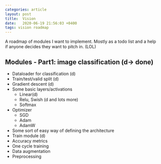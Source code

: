 ```yaml
---
categories: article
layout: post
title:  Vision
date:   2020-06-19 21:56:03 +0400
tags: vision roadmap
---
```

A roadmap of modules I want to implement. Mostly as a todo list and a help if anyone decides they want to pitch in. (LOL)

## Modules - Part1: image classification (d-> done)
- Dataloader for classification (d)
- Train/test/valid split (d)
- Gradient descent (d)
- Some basic layers/activations
  - Linear(d)
  - Relu, Swish (d and lots more)
  - Softmax
- Optimizer
  - SGD
  - Adam
  - AdamW
- Some sort of easy way of defining the architecture
- Train module (d)
- Accuracy metrics
- One cycle training
- Data augmentation
- Preprocessing
